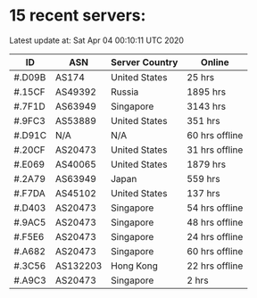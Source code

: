 # 15 recent servers:

Latest update at: Sat Apr 04 00:10:11 UTC 2020

| ID | ASN | Server Country | Online |
| -- | --- | -------------- | ------ |
| #.D09B | AS174 | United States | 25 hrs |
| #.15CF | AS49392 | Russia | 1895 hrs |
| #.7F1D | AS63949 | Singapore | 3143 hrs |
| #.9FC3 | AS53889 | United States | 351 hrs |
| #.D91C | N/A | N/A | 60 hrs offline |
| #.20CF | AS20473 | United States | 31 hrs offline |
| #.E069 | AS40065 | United States | 1879 hrs |
| #.2A79 | AS63949 | Japan | 559 hrs |
| #.F7DA | AS45102 | United States | 137 hrs |
| #.D403 | AS20473 | Singapore | 54 hrs offline |
| #.9AC5 | AS20473 | Singapore | 48 hrs offline |
| #.F5E6 | AS20473 | Singapore | 24 hrs offline |
| #.A682 | AS20473 | Singapore | 60 hrs offline |
| #.3C56 | AS132203 | Hong Kong | 22 hrs offline |
| #.A9C3 | AS20473 | Singapore | 2 hrs |

